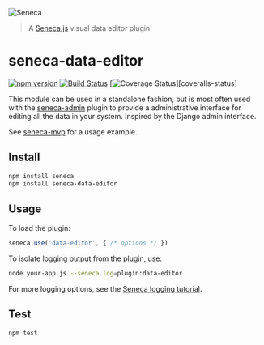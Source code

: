 ![Seneca](http://senecajs.org/files/assets/seneca-logo.png)
> A [Seneca.js](http://senecajs.org) visual data editor plugin

# seneca-data-editor
[![npm version][npm-badge]][npm-url]
[![Build Status][travis-badge]][travis-url]
[![Coverage Status][coveralls-badge]][coveralls-status]


This module can be used in a standalone fashion, but is most often
used with the [seneca-admin](http://github.com/rjrodger/seneca-admin)
plugin to provide a administrative interface for editing all the data
in your system. Inspired by the Django admin interface.

See [seneca-mvp](http://github.com/rjrodger/seneca-mvp) for a usage example.

## Install

```sh
npm install seneca
npm install seneca-data-editor
```

## Usage

To load the plugin:

```JavaScript
seneca.use('data-editor', { /* options */ })
```

To isolate logging output from the plugin, use:
```bash
node your-app.js --seneca.log=plugin:data-editor
```

For more logging options, see the [Seneca logging tutorial](http://senecajs.org/logging-example.html).


## Test

```sh
npm test
```

[npm-badge]: https://badge.fury.io/js/seneca-data-editor.svg
[npm-url]: https://badge.fury.io/js/seneca-data-editor
[travis-badge]: https://api.travis-ci.org/rjrodger/seneca-data-editor.svg
[travis-url]: https://travis-ci.org/rjrodger/seneca-data-editor
[coveralls-badge]:https://coveralls.io/repos/rjrodger/seneca-data-editor/badge.svg?branch=master&service=github
[coveralls-url]: https://coveralls.io/github/rjrodger/seneca-data-editor?branch=master
